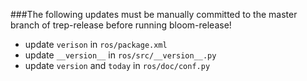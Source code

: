 ###The following updates must be manually committed to the master branch of trep-release before running bloom-release!

 * update `verison` in `ros/package.xml`
 * update `__version__` in `ros/src/__version__.py`
 * update `version` and `today` in `ros/doc/conf.py`
